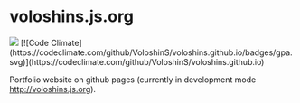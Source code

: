 # voloshins.js.org
<img src='https://travis-ci.org/VoloshinS/voloshins.github.io.svg?branch=master' />
[![Code Climate](https://codeclimate.com/github/VoloshinS/voloshins.github.io/badges/gpa.svg)](https://codeclimate.com/github/VoloshinS/voloshins.github.io)

Portfolio website on github pages (currently in development mode http://voloshins.js.org).
